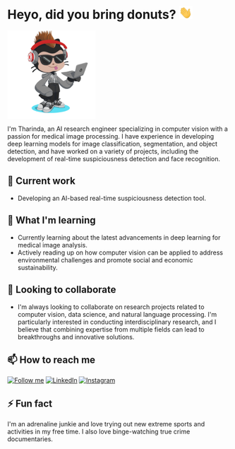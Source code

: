 # Heyo, did you bring donuts? <img src="https://raw.githubusercontent.com/ABSphreak/ABSphreak/master/gifs/Hi.gif" width="30">  

<img align="center" heigth="250" width="200" src="https://github.com/TharindaDilshan/TharindaDilshan/blob/main/octocat.png"/>

I'm Tharinda, an AI research engineer specializing in computer vision with a passion for medical image processing. I have experience in developing deep learning models for image classification, segmentation, and object detection, and have worked on a variety of projects, including the development of real-time suspiciousness detection and face recognition.

## 🔭 Current work

- Developing an AI-based real-time suspiciousness detection tool.

## 🌱 What I'm learning

- Currently learning about the latest advancements in deep learning for medical image analysis.
- Actively reading up on how computer vision can be applied to address environmental challenges and promote social and economic sustainability.

## 👯 Looking to collaborate

- I'm always looking to collaborate on research projects related to computer vision, data science, and natural language processing. I'm particularly interested in conducting interdisciplinary research, and I believe that combining expertise from multiple fields can lead to breakthroughs and innovative solutions.

## 📫 How to reach me

[<img src="https://img.shields.io/github/followers/TharindaDilshan?label=follow&style=social" height="22" title="Follow me" />](https://github.com/TharindaDilshan) 
[<img src="https://img.shields.io/badge/-LinkedIn-blue?style=flat-square&logo=Linkedin&logoColor=white&link=https://www.linkedin.com/in/tharinda-dilshan-piyadasa" height="22" title="LinkedIn" />](https://www.linkedin.com/in/tharinda-d) 
[<img src="https://img.shields.io/badge/-Instagram-purple?style=flat-square&logo=Instagram&logoColor=white&link=https://www.instagram.com/tharinda_dilshan97" height="22" title="Instagram" />](https://www.instagram.com/tharinda_dilshan97)

## ⚡ Fun fact

I'm an adrenaline junkie and love trying out new extreme sports and activities in my free time. I also love binge-watching true crime documentaries.

